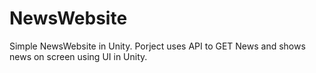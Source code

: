 # NewsWebsite
Simple NewsWebsite in Unity. Porject uses API to GET News and shows news on screen using UI in Unity.
